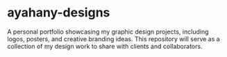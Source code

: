 # ayahany-designs
A personal portfolio showcasing my graphic design projects, including logos, posters, and creative branding ideas. This repository will serve as a collection of my design work to share with clients and collaborators.
